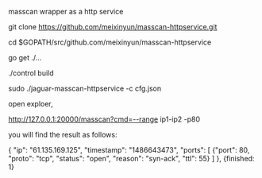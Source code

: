 masscan wrapper as a http service


 git clone  https://github.com/meixinyun/masscan-httpservice.git
 
 cd $GOPATH/src/github.com/meixinyun/masscan-httpservice
 
 go get ./...
 
 ./control build
 
 
 sudo ./jaguar-masscan-httpservice -c cfg.json
 
 
open exploer, 

http://127.0.0.1:20000/masscan?cmd=--range ip1-ip2  -p80


you will find the result as follows:
 
 {   "ip": "61.135.169.125",   "timestamp": "1486643473", "ports": [ {"port": 80, "proto": "tcp", "status": "open", "reason": "syn-ack", "ttl": 55} ] },
{finished: 1}
